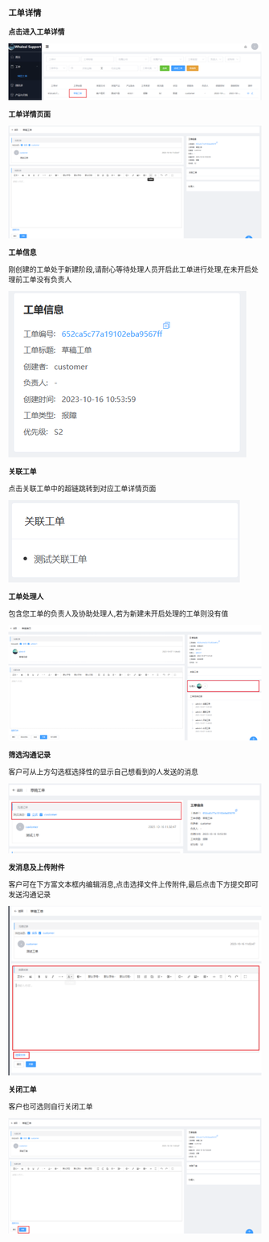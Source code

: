 ### 工单详情

__点击进入工单详情__

![viewCaseDetails.png](../../../images/whalealSupport/viewCaseDetails.png)

__工单详情页面__

![caseDetailsPage.png](../../../images/whalealSupport/caseDetailsPage.png)

__工单信息__

刚创建的工单处于新建阶段,请耐心等待处理人员开启此工单进行处理,在未开启处理前工单没有负责人

![caseBasicInfo.png](../../../images/whalealSupport/caseBasicInfo.png)

__关联工单__

点击关联工单中的超链跳转到对应工单详情页面

![caseRelated.png](../../../images/whalealSupport/caseRelated.png)

__工单处理人__

包含您工单的负责人及协助处理人,若为新建未开启处理的工单则没有值

![caseAssignee.png](../../../images/whalealSupport/caseAssignee.png)

__筛选沟通记录__

客户可从上方勾选框选择性的显示自己想看到的人发送的消息

![selectMessage.png](../../../images/whalealSupport/selectMessage.png)

__发消息及上传附件__

客户可在下方富文本框内编辑消息,点击选择文件上传附件,最后点击下方提交即可发送沟通记录

![submitContent.png](../../../images/whalealSupport/submitContent.png)

__关闭工单__

客户也可选则自行关闭工单

![closeCaseByCustomer.png](../../../images/whalealSupport/closeCaseByCustomer.png)